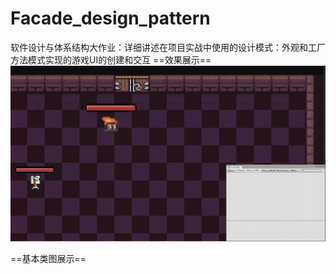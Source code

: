 # Facade_design_pattern
软件设计与体系结构大作业：详细讲述在项目实战中使用的设计模式：外观和工厂方法模式实现的游戏UI的创建和交互
==效果展示==
![Image text](https://github.com/AkatoshSR/Facade_design_pattern/blob/master/img-folder/example.gif)

==基本类图展示==
